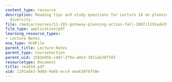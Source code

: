 ```yaml
---
content_type: resource
description: Reading tips and study questions for Lecture 18 on planning and social
  diversity.
file: /media/courses/11-201-gateway-planning-action-fall-2007/1191ade39d6b9a6becc4aea63076f58e_read18.pdf
file_type: application/pdf
learning_resource_types:
- Lecture Notes
ocw_type: OCWFile
parent_title: Lecture Notes
parent_type: CourseSection
parent_uid: 1583e95b-c487-2f9a-a0e3-3811ab29f7d3
resourcetype: Document
title: read18.pdf
uid: 1191ade3-9d6b-9a6b-ecc4-aea63076f58e
---
```


